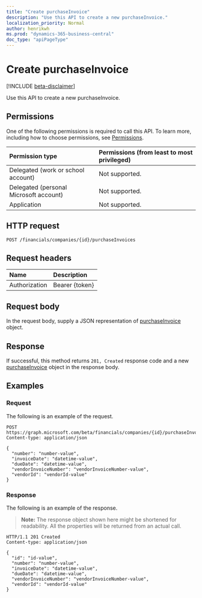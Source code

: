 ```yaml
---
title: "Create purchaseInvoice"
description: "Use this API to create a new purchaseInvoice."
localization_priority: Normal
author: henrikwh
ms.prod: "dynamics-365-business-central"
doc_type: "apiPageType"
---
```


# Create purchaseInvoice

[!INCLUDE [beta-disclaimer](../../includes/beta-disclaimer.md)]

Use this API to create a new purchaseInvoice.

## Permissions

One of the following permissions is required to call this API. To learn more, including how to choose permissions, see [Permissions](/graph/permissions-reference).

| Permission type                        | Permissions (from least to most privileged) |
|:---------------------------------------|:--------------------------------------------|
| Delegated (work or school account)     | Not supported. |
| Delegated (personal Microsoft account) | Not supported. |
| Application                            | Not supported. |

## HTTP request

<!-- { "blockType": "ignored" } -->

```http
POST /financials/companies/{id}/purchaseInvoices
```

## Request headers

| Name          | Description   |
|:--------------|:--------------|
| Authorization | Bearer {token} |

## Request body

In the request body, supply a JSON representation of [purchaseInvoice](../resources/dynamics-purchaseinvoice.md) object.

## Response

If successful, this method returns `201, Created` response code and a new [purchaseInvoice](../resources/dynamics-purchaseinvoice.md) object in the response body.

## Examples

### Request

The following is an example of the request.
<!-- {
  "blockType": "request",
  "name": "create_purchaseinvoice_from_company"
}-->

```http
POST https://graph.microsoft.com/beta/financials/companies/{id}/purchaseInvoices
Content-type: application/json

{
  "number": "number-value",
  "invoiceDate": "datetime-value",
  "dueDate": "datetime-value",
  "vendorInvoiceNumber": "vendorInvoiceNumber-value",
  "vendorId": "vendorId-value"
}
```

### Response

The following is an example of the response.

> **Note:** The response object shown here might be shortened for readability. All the properties will be returned from an actual call.

<!-- {
  "blockType": "response",
  "truncated": true,
  "@odata.type": "microsoft.graph.purchaseInvoice"
} -->

```http
HTTP/1.1 201 Created
Content-type: application/json

{
  "id": "id-value",
  "number": "number-value",
  "invoiceDate": "datetime-value",
  "dueDate": "datetime-value",
  "vendorInvoiceNumber": "vendorInvoiceNumber-value",
  "vendorId": "vendorId-value"
}
```

<!-- uuid: 16cd6b66-4b1a-43a1-adaf-3a886856ed98
2019-02-04 14:57:30 UTC -->
<!-- {
  "type": "#page.annotation",
  "description": "Create purchaseInvoice",
  "keywords": "",
  "section": "documentation",
  "tocPath": ""
}-->